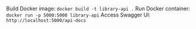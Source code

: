 Build Docker image:
`docker build -t library-api .`
Run Docker container:
`docker run -p 5000:5000 library-api`
Access Swagger UI:
`http://localhost:5000/api-docs`
